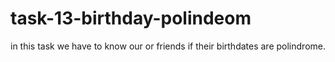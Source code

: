 # task-13-birthday-polindeom
in this task we have to know our or friends if their birthdates are polindrome.
